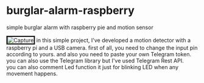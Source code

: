 # burglar-alarm-raspberry
simple burglar alarm with raspberry pie and motion sensor

<img src="https://i.ibb.co/02LZMFw/Capture.jpg" alt="Capture" border="3">
in this simple project, I've developed a motion detector with a raspberry pi and a USB camera.
first of all, you need to change the input pin according to yours.
and also you need to paste your own Telegram token.
you can also use the Telegram library but I've used Telegram Rest API.
<br>
you can also comment Led function it just for blinking LED when any movement happens.
